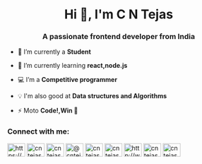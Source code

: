 <h1 align="center">Hi 👋, I'm C N Tejas</h1>
<h3 align="center">A passionate frontend developer from India</h3>

- 🔭 I’m currently a **Student**

- 🌱 I’m currently learning **react,node.js**

- 💻 I’m a **Competitive programmer**

- 💡 I'm also good at **Data structures and Algorithms**

- ⚡ Moto **Code!,Win 🥇**

<h3 align="left">Connect with me:</h3>
<p align="left">
<a href="https://linkedin.com/in/https://www.linkedin.com/in/c-n-tejas-640171191" target="blank"><img align="center" src="https://cdn.jsdelivr.net/npm/simple-icons@3.0.1/icons/linkedin.svg" alt="https://www.linkedin.com/in/c-n-tejas-640171191" height="30" width="40" /></a>
<a href="https://instagram.com/cntejas" target="blank"><img align="center" src="https://cdn.jsdelivr.net/npm/simple-icons@3.0.1/icons/instagram.svg" alt="cntejas" height="30" width="40" /></a>
<a href="https://www.codechef.com/users/cntejas" target="blank"><img align="center" src="https://cdn.jsdelivr.net/npm/simple-icons@3.1.0/icons/codechef.svg" alt="cntejas" height="30" width="40" /></a>
<a href="https://www.hackerrank.com/@cntejasc" target="blank"><img align="center" src="https://cdn.jsdelivr.net/npm/simple-icons@3.0.1/icons/hackerrank.svg" alt="@cntejasc" height="30" width="40" /></a>
<a href="https://codeforces.com/profile/cntejas" target="blank"><img align="center" src="https://cdn.jsdelivr.net/npm/simple-icons@3.0.1/icons/codeforces.svg" alt="cntejas" height="30" width="40" /></a>
<a href="https://www.leetcode.com/cntejas" target="blank"><img align="center" src="https://cdn.jsdelivr.net/npm/simple-icons@3.0.1/icons/leetcode.svg" alt="cntejas" height="30" width="40" /></a>
<a href="https://www.hackerearth.com/http://www.hackerearth.com/@cn6" target="blank"><img align="center" src="https://cdn.jsdelivr.net/npm/simple-icons@3.0.1/icons/hackerearth.svg" alt="http://www.hackerearth.com/@cn6" height="30" width="40" /></a>
<a href="https://auth.geeksforgeeks.org/user/cntejasc" target="blank"><img align="center" src="https://cdn.jsdelivr.net/npm/simple-icons@3.0.1/icons/geeksforgeeks.svg" alt="cntejasc" height="30" width="40" /></a>
<a href="https://www.topcoder.com/members/cntejas" target="blank"><img align="center" src="https://cdn.jsdelivr.net/npm/simple-icons@3.0.1/icons/topcoder.svg" alt="cntejas" height="30" width="40" /></a>
</p>


